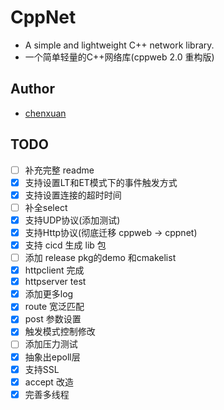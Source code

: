# CppNet
- A simple and lightweight C++ network library.
- 一个简单轻量的C++网络库(cppweb 2.0 重构版)
## Author
- [chenxuan](https://github.com/chenxuan520)
## TODO
- [ ] 补充完整 readme
- [x] 支持设置LT和ET模式下的事件触发方式
- [x] 支持设置连接的超时时间
- [ ] 补全select
- [x] 支持UDP协议(添加测试)
- [x] 支持Http协议(彻底迁移 cppweb -> cppnet)
- [x] 支持 cicd 生成 lib 包
- [ ] 添加 release pkg的demo 和cmakelist
- [x] httpclient 完成
- [x] httpserver test
- [x] 添加更多log
- [x] route 宽泛匹配
- [x] post 参数设置
- [x] 触发模式控制修改
- [ ] 添加压力测试
- [x] 抽象出epoll层
- [x] 支持SSL
- [x] accept 改造
- [x] 完善多线程
